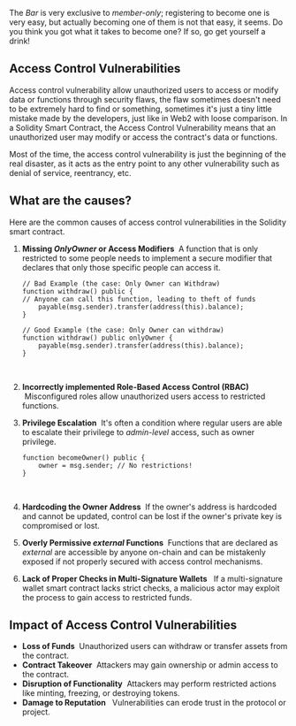 The *Bar* is very exclusive to *member-only*; registering to become one is very easy, but actually becoming one of them is not that easy, it seems. Do you think you got what it takes to become one? If so, go get yourself a drink! &nbsp;
&nbsp;

## Access Control Vulnerabilities

Access control vulnerability allow unauthorized users to access or modify data or functions through security flaws, the flaw sometimes doesn't need to be extremely hard to find or something, sometimes it's just a tiny little mistake made by the developers, just like in Web2 with loose comparison. In a Solidity Smart Contract, the Access Control Vulnerability means that an unauthorized user may modify or access the contract's data or functions. &nbsp;
&nbsp;

Most of the time, the access control vulnerability is just the beginning of the real disaster, as it acts as the entry point to any other vulnerability such as denial of service, reentrancy, etc. &nbsp;
&nbsp;

## What are the causes?

Here are the common causes of access control vulnerabilities in the Solidity smart contract. &nbsp;&nbsp;

1. **Missing *OnlyOwner* or Access Modifiers** &nbsp;A function that is only restricted to some people needs to implement a secure modifier that declares that only those specific people can access it. &nbsp;&nbsp;

   ```solidity
   // Bad Example (the case: Only Owner can Withdraw)
   function withdraw() public {
   // Anyone can call this function, leading to theft of funds
       payable(msg.sender).transfer(address(this).balance);
   }

   // Good Example (the case: Only Owner can withdraw)
   function withdraw() public onlyOwner {
       payable(msg.sender).transfer(address(this).balance);
   }
   ```

   &nbsp;
2. **Incorrectly implemented Role-Based Access Control (RBAC)** &nbsp;Misconfigured roles allow unauthorized users access to restricted functions. &nbsp;&nbsp;
3. **Privilege Escalation** &nbsp;It's often a condition where regular users are able to escalate their privilege to *admin-level* access, such as owner privilege. &nbsp;&nbsp;

   ```solidity
   function becomeOwner() public {
       owner = msg.sender; // No restrictions!
   }
   ```

   &nbsp;
4. **Hardcoding the Owner Address** &nbsp;If the owner's address is hardcoded and cannot be updated, control can be lost if the owner's private key is compromised or lost. &nbsp;&nbsp;
5. **Overly Permissive *external* Functions** &nbsp;Functions that are declared as *external* are accessible by anyone on-chain and can be mistakenly exposed if not properly secured with access control mechanisms. &nbsp;&nbsp;
6. **Lack of Proper Checks in Multi-Signature Wallets** &nbsp;
   If a multi-signature wallet smart contract lacks strict checks, a malicious actor may exploit the process to gain access to restricted funds. &nbsp;
   &nbsp;

## Impact of Access Control Vulnerabilities

- **Loss of Funds** &nbsp;Unauthorized users can withdraw or transfer assets from the contract. &nbsp;&nbsp;
- **Contract Takeover** &nbsp;Attackers may gain ownership or admin access to the contract.  &nbsp;&nbsp;
- **Disruption of Functionality** &nbsp;Attackers may perform restricted actions like minting, freezing, or destroying tokens. &nbsp;&nbsp;
- **Damage to Reputation** &nbsp;
  Vulnerabilities can erode trust in the protocol or project.

